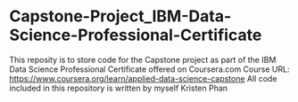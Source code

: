 # Capstone-Project_IBM-Data-Science-Professional-Certificate
This reposity is to store code for the Capstone project as part of the IBM Data Science Professional Certificate offered on Coursera.com
Course URL: https://www.coursera.org/learn/applied-data-science-capstone
All code included in this repository is written by myself Kristen Phan
